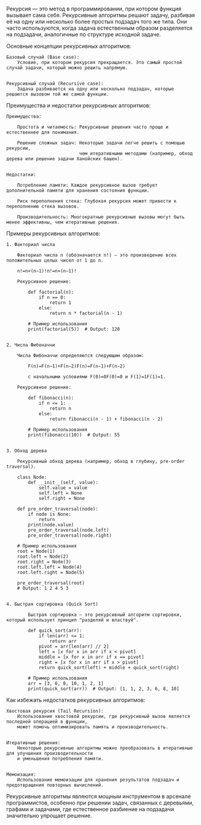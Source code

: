 
Рекурсия — это метод в программировании, при котором функция вызывает сама себя.
Рекурсивные алгоритмы решают задачу, разбивая её на одну или несколько более простых подзадач того же типа.
Они часто используются, когда задача естественным образом разделяется на подзадачи, аналогичные по структуре исходной задаче.


Основные концепции рекурсивных алгоритмов:

    Базовый случай (Base case):
        Условие, при котором рекурсия прекращается. Это самый простой случай задачи, который можно решить напрямую.


    Рекурсивный случай (Recursive case):
        Задача разбивается на одну или несколько подзадач, которые решаются вызовом той же самой функции.


Преимущества и недостатки рекурсивных алгоритмов:

    Преимущества:

        Простота и читаемость: Рекурсивные решения часто проще и естественнее для понимания.

        Решение сложных задач: Некоторые задачи легче решить с помощью рекурсии,
                               чем итеративными методами (например, обход дерева или решение задачи Ханойских башен).


    Недостатки:

        Потребление памяти: Каждое рекурсивное вызов требует дополнительной памяти для хранения состояния функции.

        Риск переполнения стека: Глубокая рекурсия может привести к переполнению стека вызовов.

        Производительность: Многократные рекурсивные вызовы могут быть менее эффективны, чем итеративные решения.



Примеры рекурсивных алгоритмов:

    1. Факториал числа

        Факториал числа n (обозначается n!) — это произведение всех положительных целых чисел от 1 до n.

        n!=n×(n−1)!n!=n×(n−1)!

        Рекурсивное решение:

            def factorial(n):
                if n == 0:
                    return 1
                else:
                    return n * factorial(n - 1)

            # Пример использования
            print(factorial(5))  # Output: 120


    2. Числа Фибоначчи

        Числа Фибоначчи определяются следующим образом:

            F(n)=F(n−1)+F(n−2)F(n)=F(n−1)+F(n−2)

            с начальными условиями F(0)=0F(0)=0 и F(1)=1F(1)=1.

        Рекурсивное решение:

            def fibonacci(n):
                if n <= 1:
                    return n
                else:
                    return fibonacci(n - 1) + fibonacci(n - 2)

            # Пример использования
            print(fibonacci(10))  # Output: 55


    3. Обход дерева

        Рекурсивный обход дерева (например, обход в глубину, pre-order traversal).

        class Node:
            def __init__(self, value):
                self.value = value
                self.left = None
                self.right = None

        def pre_order_traversal(node):
            if node is None:
                return
            print(node.value)
            pre_order_traversal(node.left)
            pre_order_traversal(node.right)

        # Пример использования
        root = Node(1)
        root.left = Node(2)
        root.right = Node(3)
        root.left.left = Node(4)
        root.left.right = Node(5)

        pre_order_traversal(root)
        # Output: 1 2 4 5 3


    4. Быстрая сортировка (Quick Sort)

            Быстрая сортировка — это рекурсивный алгоритм сортировки, который использует принцип "разделяй и властвуй".

            def quick_sort(arr):
                if len(arr) <= 1:
                    return arr
                pivot = arr[len(arr) // 2]
                left = [x for x in arr if x < pivot]
                middle = [x for x in arr if x == pivot]
                right = [x for x in arr if x > pivot]
                return quick_sort(left) + middle + quick_sort(right)

            # Пример использования
            arr = [3, 6, 8, 10, 1, 2, 1]
            print(quick_sort(arr))  # Output: [1, 1, 2, 3, 6, 8, 10]



Как избежать недостатков рекурсивных алгоритмов:

    Хвостовая рекурсия (Tail Recursion):
        Использование хвостовой рекурсии, где рекурсивный вызов является последней операцией в функции,
        может помочь оптимизировать память и производительность.


    Итеративные решения:
        Некоторые рекурсивные алгоритмы можно преобразовать в итеративные для улучшения производительности
        и уменьшения потребления памяти.


    Мемоизация:
        Использование мемоизации для хранения результатов подзадач и предотвращения повторных вычислений.


Рекурсивные алгоритмы являются мощным инструментом в арсенале программистов, особенно при решении задач,
связанных с деревьями, графами и задачами, где естественное разбиение на подзадачи значительно упрощает решение.
